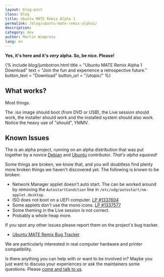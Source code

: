 ```yaml
---
layout: blog-post
class: blog
title: Ubuntu MATE Remix Alpha 1
permalink: /blog/ubuntu-mate-remix-alpha1/
description:
category: dev
author: Martin Wimpress
lang: en
---
```


**Yes, it's here and it's *very* alpha. So, be nice. Please!**

{% include blog/jumbotron.html
    title = "Ubuntu MATE Remix Alpha 1 Download"
    text = "Join the fun and experience a retrospective future."
    button_text = "Download"
    button_url = "/utopic/"
%}

## What works?

Most things.

The .iso image should boot (from DVD or USB), the Live session should work,
the installer should work and the installed system should also work. Notice
the heavy use of *"should*", YMMV.

## Known Issues

The is an alpha project, running on an alpha distribution that was put together
by a novice [Debian](http://www.debian.org) and [Ubuntu](http://www.ubuntu.com)
contributor. *That's alpha squared!*

Some things are broken, we know that, and you will doubtless find plenty more
broken things we haven't discovered yet. The following is known to be broken:

  * Network Manager applet doesn't auto start. The can be worked around by removing
  the `AutostartCondition` line in `/etc/xdg/autostart/nm-applet.desktop`.
  * ISO does not boot on a UEFI computer. [LP #1337604](https://bugs.launchpad.net/ubuntu-mate/+bug/1337604)
  * Some applets don't use the mono icons. [LP #1337577](https://bugs.launchpad.net/ubuntu-mate/+bug/1337577)
  * Some theming in the Live session is not correct.
  * Probably a whole heap more.

If you spot any other issues please report them on the project's bug tracker.

  * [Ubuntu MATE Remix Bug Tracker](https://bugs.launchpad.net/ubuntu-mate)

We are particularly interested in real computer hardware and printer compatibility.

Is there anything you can help with or want to be involved in? Maybe you
just want to discuss your experiences or ask the maintainers some questions.
Please [come and talk to us](/community/).
